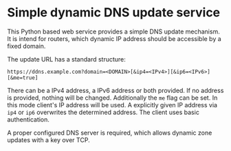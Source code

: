 # Simple dynamic DNS update service

This Python based web service provides a simple DNS update mechanism. It is intend for routers, which dynamic IP address should be accessible by a fixed domain.

The update URL has a standard structure:

    https://ddns.example.com?domain=<DOMAIN>[&ip4=<IPv4>][&ip6=<IPv6>][&me=true]

There can be a IPv4 address, a IPv6 address or both provided. If no address is provided, nothing will be changed. Additionally the `me` flag can be set. In this mode client's IP address will be used. A explicitly given IP address via `ip4` or `ip6` overwrites the determined address. The client uses basic authentication.

A proper configured DNS server is required, which allows dynamic zone updates with a key over TCP.
